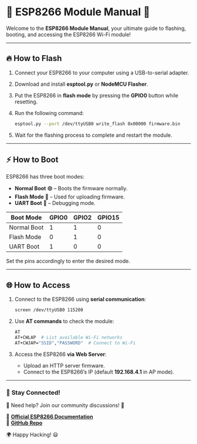 # 🌟 **ESP8266 Module Manual** 🚀

Welcome to the **ESP8266 Module Manual**, your ultimate guide to flashing, booting, and accessing the ESP8266 Wi-Fi module!

---

## 🔥 **How to Flash**

1. Connect your ESP8266 to your computer using a USB-to-serial adapter.
2. Download and install **esptool.py** or **NodeMCU Flasher**.
3. Put the ESP8266 in **flash mode** by pressing the **GPIO0** button while resetting.
4. Run the following command:

   ```bash
   esptool.py --port /dev/ttyUSB0 write_flash 0x00000 firmware.bin
   ```
5. Wait for the flashing process to complete and restart the module.

---

## ⚡ **How to Boot**

ESP8266 has three boot modes:

- **Normal Boot** 🟢 – Boots the firmware normally.
- **Flash Mode** 🔵 – Used for uploading firmware.
- **UART Boot** 🔴 – Debugging mode.

| Boot Mode  | GPIO0 | GPIO2 | GPIO15 |
|------------|-------|-------|--------|
| Normal Boot | 1 | 1 | 0 |
| Flash Mode | 0 | 1 | 0 |
| UART Boot | 1 | 0 | 0 |

Set the pins accordingly to enter the desired mode.

---

## 🌐 **How to Access**

1. Connect to the ESP8266 using **serial communication**:
   ```bash
   screen /dev/ttyUSB0 115200
   ```

2. Use **AT commands** to check the module:
   ```bash
   AT
   AT+CWLAP  # List available Wi-Fi networks
   AT+CWJAP="SSID","PASSWORD"  # Connect to Wi-Fi
   ```

3. Access the ESP8266 **via Web Server**:
   - Upload an HTTP server firmware.
   - Connect to the ESP8266’s IP (default **192.168.4.1** in AP mode).

---

### 🎯 **Stay Connected!**

💬 Need help? Join our community discussions! 🚀

🔗 **[Official ESP8266 Documentation](https://espressif.com/)**  
📌 **[GitHub Repo](https://github.com/your-repo-link)**

🌍 Happy Hacking! 😃
